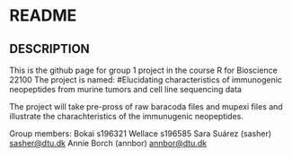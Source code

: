 README
================

## DESCRIPTION

This is the github page for group 1 project in the course R for Bioscience 22100
The project is named: 
#Elucidating characteristics of immunogenic neopeptides from murine tumors and cell line sequencing data

The project will take pre-pross of raw baracoda files and mupexi files and illustrate the charachteristics of the immunugenic neopeptides. 

Group members: 
Bokai s196321
Wellace s196585 
Sara Suárez (sasher) sasher@dtu.dk
Annie Borch (annbor)  annbor@dtu.dk